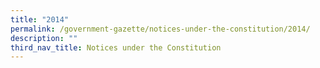 ```yaml
---
title: "2014"
permalink: /government-gazette/notices-under-the-constitution/2014/
description: ""
third_nav_title: Notices under the Constitution
---
```

